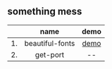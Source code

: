 ## something mess


|  | name | demo |
| :--: | :--:  | :--: |
| 1. | beautiful-fonts | [demo](https://idsbllp.cn/beautiful-fonts/) | 
| 2. | get-port | -- | 
